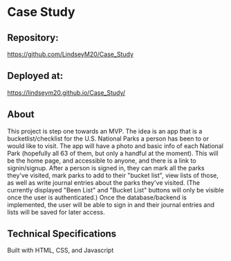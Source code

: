 # Case Study

## Repository:
https://github.com/LindseyM20/Case_Study


## Deployed at:
https://lindseym20.github.io/Case_Study/


## About

This project is step one towards an MVP. The idea is an app that is a bucketlist/checklist for the U.S. National Parks a person has been to or would like to visit. The app will have a photo and basic info of each National Park (hopefully all 63 of them, but only a handful at the moment). This will be the home page, and accessible to anyone, and there is a link to signin/signup. After a person is signed in, they can mark all the parks they've visited, mark parks to add to their "bucket list", view lists of those, as well as write journal entries about the parks they've visited. (The currently displayed "Been List" and "Bucket List" buttons will only be visible once the user is authenticated.) Once the database/backend is implemented, the user will be able to sign in and their journal entries and lists will be saved for later access.


## Technical Specifications

Built with HTML, CSS, and Javascript
